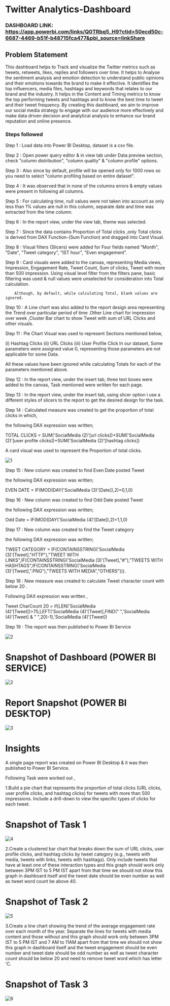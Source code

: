 # Twitter Analytics-Dashboard

### DASHBOARD LINK: https://app.powerbi.com/links/Q0TRbq5_H9?ctid=50ecd50c-6687-4469-b51f-b48715fca477&pbi_source=linkShare

## Problem Statement

This dashboard helps to Track and visualize the  Twitter metrics such as tweets, retweets, likes, replies and followers over time. It helps to Analyse the sentiment analysis and emotion detection to understand public opinions and their emotions towards the brand to make it effective. It identifies the top influencers, media files, hashtags and keywords that relates to our brand and the industry. It helps in the Content and Timing metrics to know the top performing tweets and hashtags and to know the best time to tweet and their tweet frequency. By creating this dashboard, we aim to improve our social media strategy to engage with our audience more effectively and make data driven decision and analytical analysis to enhance our brand reputation and online presence.


### Steps followed

Step 1 : Load data into Power BI Desktop, dataset is a csv file.

Step 2 : Open power query editor & in view tab under Data preview section, check "column distribution", "column quality" & "column profile" options.

Step 3 : Also since by default, profile will be opened only for 1000 rows so you need to select "column profiling based on entire dataset".

Step 4 : It was observed that in none of the columns errors & empty values were present in following all columns.

Step 5 : For calculating time, null values were not taken into account as only less than 1% values are null in this column, separate date and time was extracted from the time column.

Step 6 : In the report view, under the view tab, theme was selected.

Step 7 : Since the data contains Proportion of Total clicks ,only Total clicks is derived from DAX Function-(Sum Function) and dragged into Card Visual.

Step 8 : Visual filters (Slicers) were added for Four fields named "Month", "Date", "Tweet category", "IST hour", "Even engagement".

Step 9 : Card visuals were added to the canvas, representing Media views, Impression, Engagement Rate, Tweet Count, Sum of clicks, Tweet with more than 500 impression. Using visual level filter from the filters pane, basic filtering was used & null values were unselected for consideration into Total calculation.

        Although, by default, while calculating Total, blank values are ignored.
Step 10 : A Line chart was also added to the report design area representing the Trend over particular period of time .Other Line chart for impression over week ,Cluster Bar chart to show Tweet with sum of URL Clicks and other visuals.

Step 11 : Pie Chart Visual was used to represent Sections mentioned below,

(i) Hashtag Clicks (ii) URL Clicks (iii) User Profile Click In our dataset, Some parameters were assigned value 0, representing those parameters are not applicable for some Data.

All these values have been ignored while calculating Totals for each of the parameters mentioned above.

Step 12 : In the report view, under the insert tab, three text boxes were added to the canvas, Task mentioned were written for each page.

Step 13 : In the report view, under the insert tab, using slicer option i use a different styles of slicers to the report to get the desired design for the task.

Step 14 : Calculated measure was created to get the proportion of total clicks in which,

the following DAX expression was written;

TOTAL CLICKS = SUM('SocialMedia (2)'[url clicks])+SUM('SocialMedia (2)'[user profile clicks])+SUM('SocialMedia (2)'[hashtag clicks])

 A card visual was used to represent the Proportion of total clicks.

 ![1](https://github.com/user-attachments/assets/ac1c74cb-198d-44cc-8b0a-b108fd08f04d)


Step 15 : New column was created to find Even Date posted Tweet 

the following DAX expression was written;

EVEN DATE = IF(MOD(DAY('SocialMedia (3)'[Date]),2)=0,1,0)

Step 16 :  New column was created to find Odd Date posted Tweet
 
the following DAX expression was written;

Odd Date = IF(MOD(DAY('SocialMedia (4)'[Date]),2)=1,1,0)

Step 17 : New column was created to find the Tweet category 

the following DAX expression was written;

 TWEET CATEGORY = IF(CONTAINSSTRING('SocialMedia (3)'[Tweet],"HTTP"),"TWEET WITH LINKS",IF(CONTAINSSTRING('SocialMedia (3)'[Tweet],"#"),"TWEETS WITH HASHTAGS",IF(CONTAINSSTRING('SocialMedia (3)'[Tweet],".PNG"),"TWEETS WITH MEDIA","OTHERS"))).

Step 18 : New measure was created to calculate Tweet character count with below 20 .

Following DAX expression was written ,

Tweet CharCount 20 = if(LEN('SocialMedia (4)'[Tweet])>75,LEFT('SocialMedia (4)'[Tweet],FIND(" ",'SocialMedia (4)'[Tweet] & " ",20)-1),'SocialMedia (4)'[Tweet])

Step 19 : The report was then published to Power BI Service

![2](https://github.com/user-attachments/assets/32a5a607-b5c3-4d42-abe6-17b5539c7613)


# Snapshot of Dashboard (POWER BI SERVICE)

![2](https://github.com/user-attachments/assets/32a5a607-b5c3-4d42-abe6-17b5539c7613)


# Report Snapshot (POWER BI DESKTOP)

![3](https://github.com/user-attachments/assets/44ea4dd0-3f76-46ed-90d0-67199c231385)



# Insights

A single page report was created on Power BI Desktop & it was then published to Power BI Service.

Following Task were worked out ,

1.Build a pie chart that represents the proportion of total clicks (URL clicks, user profile clicks, and hashtag clicks) for tweets with more than 500 impressions. Include a drill-down to view the specific types of clicks for each tweet.

# Snapshot of Task 1

![4](https://github.com/user-attachments/assets/aca0aa84-c3d6-4331-b08d-f670e9bd9c9d)



2.Create a clustered bar chart that breaks down the sum of URL clicks, user profile clicks, and hashtag clicks by tweet category (e.g., tweets with media, tweets with links, tweets with hashtags). Only include tweets that have at least one of these interaction types and this graph should work only between 3PM IST to 5 PM IST apart from that time we should not show this graph in dashboard itself and the tweet date should be even number as well as tweet word count be above 40.

# Snapshot of Task 2

![5](https://github.com/user-attachments/assets/6f406d8a-3f64-4856-b52e-4ef0be1c5f2e)



3.Create a line chart showing the trend of the average engagement rate over each month of the year. Separate the lines for tweets with media content and those without and this graph should work only between 3PM IST to 5 PM IST and 7 AM to 11AM apart from that time we should not show this graph in dashboard itself and the tweet engagement should be even number and tweet date should be odd number as well as tweet character count should be below 20 and need to remove tweet word which has letter 'C.

# Snapshot of Task 3

![6](https://github.com/user-attachments/assets/847b9b2a-32da-4372-b860-9686239c0d02)















